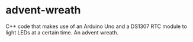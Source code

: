 # advent-wreath
C++ code that makes use of an Arduino Uno and a DS1307 RTC module to light LEDs at a certain time. An advent wreath.
